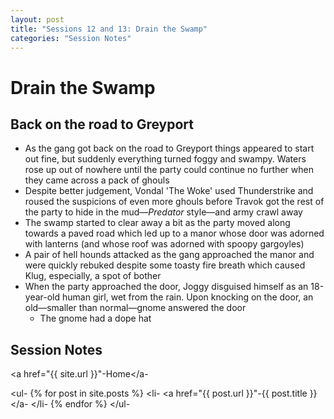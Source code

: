 ```yaml
---
layout: post
title: "Sessions 12 and 13: Drain the Swamp"
categories: "Session Notes"
---
```

# Drain the Swamp

## Back on the road to Greyport
  - As the gang got back on the road to Greyport things appeared to start out fine, but suddenly everything turned foggy and swampy. Waters rose up out of nowhere until the party could continue no further when they came across a pack of ghouls
  - Despite better judgement, Vondal 'The Woke' used Thunderstrike and roused the suspicions of even more ghouls before Travok got the rest of the party to hide in the mud—_Predator_ style—and army crawl away
  - The swamp started to clear away a bit as the party moved along towards a paved road which led up to a manor whose door was adorned with lanterns (and whose roof was adorned with spoopy gargoyles)
  - A pair of hell hounds attacked as the gang approached the manor and were quickly rebuked despite some toasty fire breath which caused Klug, especially, a spot of bother
  - When the party approached the door, Joggy disguised himself as an 18-year-old human girl, wet from the rain. Upon knocking on the door, an old—smaller than normal—gnome answered the door
    - The gnome had a dope hat

## Session Notes
<a href="{{ site.url }}"-Home</a-

<ul-
  {% for post in site.posts %}
    <li-
      <a href="{{ post.url }}"-{{ post.title }}</a-
    </li-
  {% endfor %}
</ul-
